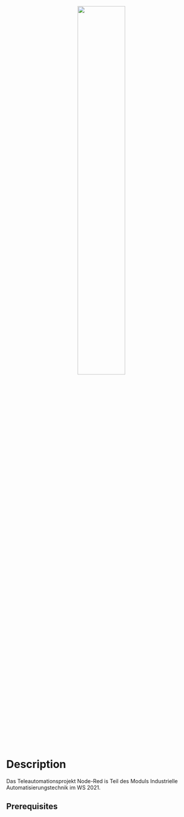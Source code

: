 <p align="center">
  <img src="docs/images/project_logo.png" width="50%">
</p>

# Description

Das Teleautomationsprojekt Node-Red is Teil des Moduls Industrielle Automatisierungstechnik im WS 2021.

## Prerequisites

